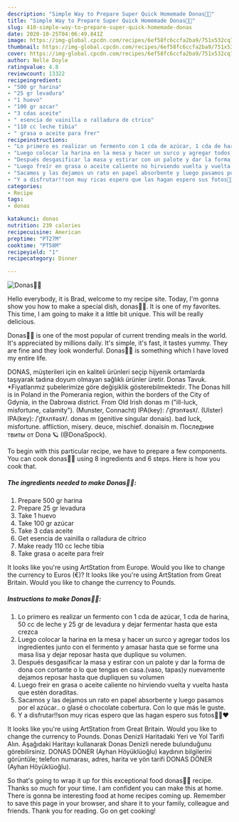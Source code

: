 ```yaml
---
description: "Simple Way to Prepare Super Quick Homemade Donas🍩🥯"
title: "Simple Way to Prepare Super Quick Homemade Donas🍩🥯"
slug: 410-simple-way-to-prepare-super-quick-homemade-donas
date: 2020-10-25T04:06:49.841Z
image: https://img-global.cpcdn.com/recipes/6ef58fc6ccfa2ba9/751x532cq70/donas🍩🥯-foto-principal.jpg
thumbnail: https://img-global.cpcdn.com/recipes/6ef58fc6ccfa2ba9/751x532cq70/donas🍩🥯-foto-principal.jpg
cover: https://img-global.cpcdn.com/recipes/6ef58fc6ccfa2ba9/751x532cq70/donas🍩🥯-foto-principal.jpg
author: Nelle Doyle
ratingvalue: 4.8
reviewcount: 13322
recipeingredient:
- "500 gr harina"
- "25 gr levadura"
- "1 huevo"
- "100 gr azcar"
- "3 cdas aceite"
- " esencia de vainilla o ralladura de ctrico"
- "110 cc leche tibia"
- " grasa o aceite para frer"
recipeinstructions:
- "Lo primero es realizar un fermento con 1 cda de azúcar, 1 cda de harina, 50 cc de leche y 25 gr de levadura y dejar fermentar hasta que esta crezca"
- "Luego colocar la harina en la mesa y hacer un surco y agregar todos los ingredientes junto con el fermento y amasar hasta que se forme una masa lisa y dejar reposar hasta que duplique su volumen."
- "Después desgasificar la masa y estirar con un palote y dar la forma de dona con cortante o lo que tengas en casa.(vaso, tapas)y nuevamente dejamos reposar hasta que dupliquen su volumen"
- "Luego freír en grasa o aceite caliente no hirviendo vuelta y vuelta hasta que estén doraditas."
- "Sacamos y las dejamos un rato en papel absorbente y luego pasamos por el azúcar.. o glasé o chocolate cobertura. Con lo que más le guste."
- "Y a disfrutar!!son muy ricas espero que las hagan espero sus fotos👋🍩❤"
categories:
- Recipe
tags:
- donas

katakunci: donas 
nutrition: 239 calories
recipecuisine: American
preptime: "PT27M"
cooktime: "PT58M"
recipeyield: "1"
recipecategory: Dinner

---
```



![Donas🍩🥯](https://img-global.cpcdn.com/recipes/6ef58fc6ccfa2ba9/751x532cq70/donas🍩🥯-foto-principal.jpg)

Hello everybody, it is Brad, welcome to my recipe site. Today, I'm gonna show you how to make a special dish, donas🍩🥯. It is one of my favorites. This time, I am going to make it a little bit unique. This will be really delicious.

Donas🍩🥯 is one of the most popular of current trending meals in the world. It's appreciated by millions daily. It's simple, it's fast, it tastes yummy. They are fine and they look wonderful. Donas🍩🥯 is something which I have loved my entire life.

DONAS, müşterileri için en kaliteli ürünleri seçip hijyenik ortamlarda taşıyarak tadına doyum olmayan sağlıklı ürünler üretir. Donas Tavuk. *Fiyatlarımız şubelerimize göre değişiklik gösterebilmektedir. The Donas hill is in Poland in the Pomerania region, within the borders of the City of Gdynia, in the Dabrowa district. From Old Irish donas m (&#34;ill-luck, misfortune, calamity&#34;). (Munster, Connacht) IPA(key): /ˈd̪ˠɔnˠəsˠ/. (Ulster) IPA(key): /ˈd̪ˠʌnˠəsˠ/. donas m (genitive singular donais). bad luck, misfortune. affliction, misery. deuce, mischief. donaisín m. Последние твиты от Dona 🪐 (@DonaSpock).


To begin with this particular recipe, we have to prepare a few components. You can cook donas🍩🥯 using 8 ingredients and 6 steps. Here is how you cook that.

<!--inarticleads1-->

##### The ingredients needed to make Donas🍩🥯:

1. Prepare 500 gr harina
1. Prepare 25 gr levadura
1. Take 1 huevo
1. Take 100 gr azúcar
1. Take 3 cdas aceite
1. Get  esencia de vainilla o ralladura de cítrico
1. Make ready 110 cc leche tibia
1. Take  grasa o aceite para freír


It looks like you&#39;re using ArtStation from Europe. Would you like to change the currency to Euros (€)? It looks like you&#39;re using ArtStation from Great Britain. Would you like to change the currency to Pounds. 

<!--inarticleads2-->

##### Instructions to make Donas🍩🥯:

1. Lo primero es realizar un fermento con 1 cda de azúcar, 1 cda de harina, 50 cc de leche y 25 gr de levadura y dejar fermentar hasta que esta crezca
1. Luego colocar la harina en la mesa y hacer un surco y agregar todos los ingredientes junto con el fermento y amasar hasta que se forme una masa lisa y dejar reposar hasta que duplique su volumen.
1. Después desgasificar la masa y estirar con un palote y dar la forma de dona con cortante o lo que tengas en casa.(vaso, tapas)y nuevamente dejamos reposar hasta que dupliquen su volumen
1. Luego freír en grasa o aceite caliente no hirviendo vuelta y vuelta hasta que estén doraditas.
1. Sacamos y las dejamos un rato en papel absorbente y luego pasamos por el azúcar.. o glasé o chocolate cobertura. Con lo que más le guste.
1. Y a disfrutar!!son muy ricas espero que las hagan espero sus fotos👋🍩❤


It looks like you&#39;re using ArtStation from Great Britain. Would you like to change the currency to Pounds. Donas Denizli Haritadaki Yeri ve Yol Tarifi Alın. Aşağıdaki Haritayı kullanarak Donas Denizli nerede bulunduğunu görebilirsiniz. DONAS DÖNER (Ayhan Höyüklüoğlu) kaydının bilgilerini görüntüle; telefon numarası, adres, harita ve yön tarifi DONAS DÖNER (Ayhan Höyüklüoğlu). 

So that's going to wrap it up for this exceptional food donas🍩🥯 recipe. Thanks so much for your time. I am confident you can make this at home. There is gonna be interesting food at home recipes coming up. Remember to save this page in your browser, and share it to your family, colleague and friends. Thank you for reading. Go on get cooking!
